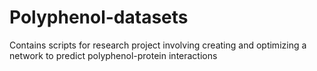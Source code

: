 # Polyphenol-datasets
Contains scripts for research project involving creating and optimizing a network to predict polyphenol-protein interactions
